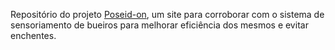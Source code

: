 Repositório do projeto [Poseid-on](poseid-on.streamlit.app/), um site para corroborar com o sistema de sensoriamento de bueiros para melhorar eficiência dos mesmos e evitar enchentes.
